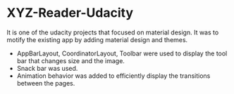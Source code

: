 # XYZ-Reader-Udacity

It is one of the udacity projects that focused on material design. It was to motify the existing app by adding material design and themes.

* AppBarLayout, CoordinatorLayout, Toolbar were used to display the tool bar that changes size and the image. 
* Snack bar was used. 
* Animation behavior was added to efficiently display the transitions between the pages. 
